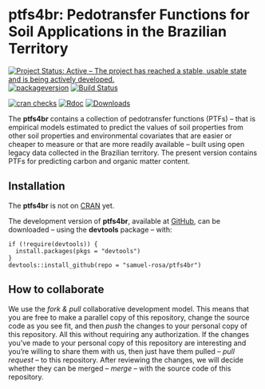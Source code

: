 <!-- Generated by knitr: do not edit by hand. Please edit the content in README.Rmd -->
ptfs4br: Pedotransfer Functions for Soil Applications in the Brazilian Territory
================================================================================

[![Project Status: Active – The project has reached a stable, usable
state and is being actively
developed.](http://www.repostatus.org/badges/latest/active.svg)](http://www.repostatus.org/#active)
[![packageversion](https://img.shields.io/badge/devel%20version-0.0.0.9000-firebrick.svg?style=flat-square)](commits/master)
[![Build
Status](https://travis-ci.org/samuel-rosa/ptfs4br.svg?branch=master)](https://travis-ci.org/samuel-rosa/ptfs4br)
<!-- [![CRAN](https://www.r-pkg.org/badges/version/ptfs4br)](https://cran.r-project.org/package=ptfs4br) -->
[![cran
checks](https://cranchecks.info/badges/worst/ptfs4br)](https://cran.r-project.org/web/checks/check_results_ptfs4br.html)
[![Rdoc](http://www.rdocumentation.org/badges/version/ptfs4br)](http://www.rdocumentation.org/packages/ptfs4br)
[![Downloads](http://cranlogs.r-pkg.org/badges/ptfs4br?color=brightgreen)](http://www.r-pkg.org/pkg/ptfs4br)

The **ptfs4br** contains a collection of pedotransfer functions (PTFs) –
that is empirical models estimated to predict the values of soil
properties from other soil properties and environmental covariates that
are easier or cheaper to measure or that are more readily available –
built using open legacy data collected in the Brazilian territory. The
present version contains PTFs for predicting carbon and organic matter
content.

Installation
------------

The **ptfs4br** is not on
[CRAN](https://CRAN.R-project.org/package=ptfs4br) yet.

The development version of **ptfs4br**, available at
[GitHub](https://github.com/samuel-rosa/spsann), can be downloaded –
using the **devtools** package – with:

    if (!require(devtools)) {
      install.packages(pkgs = "devtools")
    }
    devtools::install_github(repo = "samuel-rosa/ptfs4br")

How to collaborate
------------------

We use the *fork & pull* collaborative development model. This means
that you are free to make a parallel copy of this repository, change the
source code as you see fit, and then *push* the changes to your personal
copy of this repository. All this without requiring any authorization.
If the changes you’ve made to your personal copy of this repository are
interesting and you’re willing to share them with us, then just have
them pulled – *pull request* – to this repository. After reviewing the
changes, we will decide whether they can be merged – *merge* – with the
source code of this repository.
